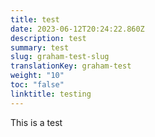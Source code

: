 ```yaml
---
title: test
date: 2023-06-12T20:24:22.860Z
description: test
summary: test
slug: graham-test-slug
translationKey: graham-test
weight: "10"
toc: "false"
linktitle: testing
---
```

This is a test
